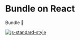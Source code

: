 # Bundle on React
Bundle :balloon:

[![js-standard-style](https://cdn.rawgit.com/feross/standard/master/badge.svg)](https://github.com/feross/standard)
